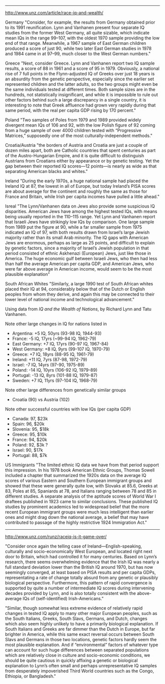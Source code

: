 
----
http://www.unz.com/article/race-iq-and-wealth/

Germany
"Consider, for example, the results from Germany obtained prior to its 1991 reunification. Lynn and Vanhanen present four separate IQ studies from the former West Germany, all quite sizable, which indicate mean IQs in the range 99–107, with the oldest 1970 sample providing the low end of that range. Meanwhile, a 1967 sample of East German children produced a score of just 90, while two later East German studies in 1978 and 1984 came in at 97–99, much closer to the West German numbers."

Greece
"Next, consider Greece. Lynn and Vanhanen report two IQ sample results, a score of 88 in 1961 and a score of 95 in 1979. Obviously, a national rise of 7 full points in the Flynn-adjusted IQ of Greeks over just 18 years is an absurdity from the genetic perspective, especially since the earlier set represented children and the latter adults, so the two groups might even be the same individuals tested at different times. Both sample sizes are in the hundreds, not statistically insignificant, and while it is impossible to rule out other factors behind such a large discrepancy in a single country, it is interesting to note that Greek affluence had grown very rapidly during that same period, with the real per capita GDP rising by 170 percent."

Poland
"Two samples of Poles from 1979 and 1989 provided widely divergent mean IQs of 106 and 92, with the low Polish figure of 92 coming from a huge sample of over 4000 children tested with “Progressive Matrices,” supposedly one of the most culturally-independent methods."

Croatia/Austria
"the borders of Austria and Croatia are just a couple of dozen miles apart, both are Catholic countries that spent centuries as part of the Austro-Hungarian Empire, and it is quite difficult to distinguish Austrians from Croatians either by appearance or by genetic testing. Yet the gap between their reported IQ scores—12 points—is nearly as wide as that separating American blacks and whites."

Ireland
"During the early 1970s, a huge national sample had placed the Ireland IQ at 87, the lowest in all of Europe, but today Ireland’s PISA scores are about average for the continent and roughly the same as those for France and Britain, while Irish per capita incomes have pulled a little ahead."

Isreal
"The Lynn/Vanhanen data on Jews also provide some suspicious IQ disparities. American Jews have among the highest tested IQs, with means being usually reported in the 110–115 range. Yet Lynn and Vanhanen report that Israeli Jews have strikingly low IQs by comparison. One large sample from 1989 put the figure at 90, while a far smaller sample from 1975 indicated an IQ of 97, with both results drawn from Israel’s large Jewish majority rather than its small Arab minority. The IQ gaps with American Jews are enormous, perhaps as large as 25 points, and difficult to explain by genetic factors, since a majority of Israel’s Jewish population in that period consisted of ethnic Askhenazi (European) Jews, just like those in America. The huge economic gulf between Israeli Jews, who then had less than half the average American per capita GDP, and American Jews, who were far above average in American income, would seem to be the most plausible explanation"

South African Whites
"Similarly, a large 1990 test of South African whites placed their IQ at 94, considerably below that of the Dutch or English peoples from whom they derive, and again this may be connected to their lower level of national income and technological advancement."

Using data from *IQ and the Wealth of Nations*, by Richard Lynn and Tatu Vanhanen.

Note other large changes in IQ for nations listed in 
- Argentina: 	+5 IQ, 50yrs (93-98 IQ, 1944-93)
- France: 		-5 IQ, 17yrs (~99-94 IQ, 1962-79)
- East Germany: +7 IQ, 17yrs (90-97 IQ, 1967-84)
- West Germany: +8 IQ, 9yrs (99-107 IQ, 1970-79)
- Greece: 		+7 IQ, 18yrs (88-95 IQ, 1961-79)
- Ireland: 		+11 IQ, 7yrs (87-98, 1972-79)
- Israel:		-7 IQ, 14yrs (97-90, 1975-89)
- Poland: 		-14 IQ, 10yrs (106-92 IQ, 1979-89)
- Portugal: 	-13 IQ, 8yrs (101-88 IQ, 1979-87)
- Sweden: 		+7 IQ, 11yrs (97-104 IQ, 1968-79)

Note other large differences from genetically similar groups
- Croatia (90) vs Austria (102)

Note other successful countries with low IQs (per capita GDP)
- Canada: 97, $23k
- Spain: 96, $20k
- Slovenia: 95, $18k
- Greece: 95, $10k
- France: 94, $20k
- Poland: 92, $3k ?
- Israel: 90, $17k
- Portugal: 88, $7k

US Immigrants
"The limited ethnic IQ data we have from that period support this impression. In his 1978 book American Ethnic Groups, Thomas Sowell included a chapter that summarized the 1920s data on the average IQ scores of various Eastern and Southern European immigrant groups and showed that these were generally quite low, with Slovaks at 85.6, Greeks at 83, Poles at 85, Spaniards at 78, and Italians ranging between 78 and 85 in different studies. A separate analysis of the aptitude scores of World War I draftees published in 1923 came to similar conclusions. These published IQ studies by prominent academics led to widespread belief that the more recent European immigrant groups were much less intelligent than earlier ones and might drag down the national average, a belief that may have contributed to passage of the highly restrictive 1924 Immigration Act."

----
http://www.unz.com/runz/raceiq-is-it-game-over/

"Consider once again the telling case of Ireland—English-speaking, culturally and socio-economically West European, and located right next door to Britain, which had controlled it for many centuries. Based on Lynn’s research, there seems overwhelming evidence that the Irish IQ was nearly a full standard deviation lower than the British IQ around 1970, but has now seemingly converged, at least based on PISA results and per capita GDPs, representating a rate of change totally absurd from any genetic or plausibly biological perspective. Furthermore, this pattern of rapid convergence is supported by quite a number of intermediate IQ scores during intervening decades provided by Lynn, and is also totally consistent with the above-average IQs of (self-identified) Irish-Americans."

"Similar, though somewhat less extreme evidence of relatively rapid changes in tested IQ apply to many other major European peoples, such as the South Italians, Greeks, South Slavs, Germans, and Dutch, changes which also seem highly unlikely to have a primarily biological explanation. If South Italians and Greeks are far dimmer than the Dutch in Europe, but far brighter in America, while this same exact reversal occurs between South Slavs and Germans in those two locations, genetic factors hardly seem the most plausible explanation. And if “environmental” factors of whatever type can account for such huge differences between separated populations which are relatively close in culture and socio-economic conditions, we should be quite cautious in quickly affixing a genetic or biological explanation to Lynn’s often small and perhaps unrepresentative IQ samples from desperately impoverished Third World countries such as the Congo, Ethiopia, or Bangladesh."